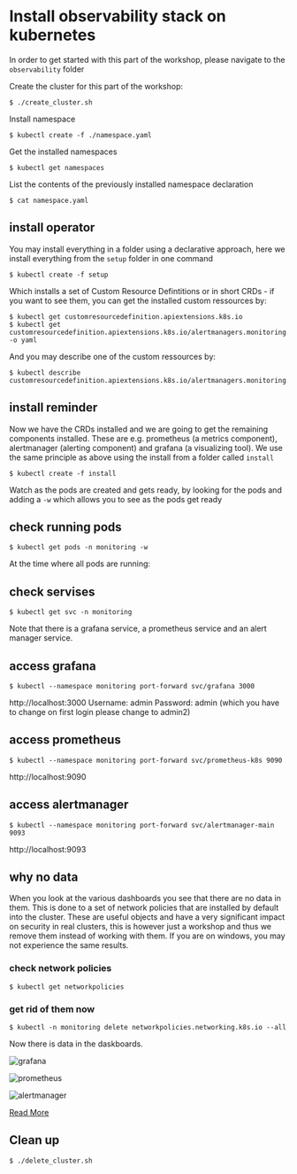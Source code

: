 # Install observability stack on kubernetes

In order to get started with this part of the workshop, please navigate to the `observability` folder

Create the cluster for this part of the workshop:

```console
$ ./create_cluster.sh
```

Install namespace
```console
$ kubectl create -f ./namespace.yaml
```
Get the installed namespaces
```console
$ kubectl get namespaces
```
List the contents of the previously installed namespace declaration
```console
$ cat namespace.yaml
```

## install operator

You may install everything in a folder using a declarative approach, here we install everything from the `setup` folder in one command
```console
$ kubectl create -f setup
```
Which installs a set of Custom Resource Defintitions or in short CRDs - if you want to see them, you can get the installed custom ressources by:
```console
$ kubectl get customresourcedefinition.apiextensions.k8s.io
$ kubectl get customresourcedefinition.apiextensions.k8s.io/alertmanagers.monitoring.coreos.com -o yaml
````

And you may describe one of the custom ressources by: 
```console
$ kubectl describe customresourcedefinition.apiextensions.k8s.io/alertmanagers.monitoring.coreos.com
```

## install reminder
Now we have the CRDs installed and we are going to get the remaining components installed. These are e.g. prometheus (a metrics component), alertmanager (alerting component) and grafana (a visualizing tool).
We use the same principle as above using the install from a folder called `install`
```console
$ kubectl create -f install
```
Watch as the pods are created and gets ready, by looking for the pods and adding a `-w` which allows you to see as the pods get ready 
## check running pods
```console
$ kubectl get pods -n monitoring -w
```

At the time where all pods are running:
## check servises
```console
$ kubectl get svc -n monitoring
```
Note that there is a grafana service, a prometheus service and an alert manager service.

## access grafana 
```console
$ kubectl --namespace monitoring port-forward svc/grafana 3000
```

http://localhost:3000
Username: admin
Password: admin (which you have to change on first login please change to admin2)


## access prometheus
```console
$ kubectl --namespace monitoring port-forward svc/prometheus-k8s 9090
```

http://localhost:9090

## access alertmanager
```console
$ kubectl --namespace monitoring port-forward svc/alertmanager-main 9093
```
http://localhost:9093

## why no data
When you look at the various dashboards you see that there are no data in them.
This is done to a set of network policies that are installed by default into the cluster.
These are useful objects and have a very significant impact on security in real clusters, 
this is however just a workshop and thus we remove them instead of working with them.
If you are on windows, you may not experience the same results.

### check network policies
```console
$ kubectl get networkpolicies
```

### get rid of them now
```console
$ kubectl -n monitoring delete networkpolicies.networking.k8s.io --all
```

Now there is data in the daskboards.

![grafana](grafana.png)

![prometheus](prometheus.png)

![alertmanager](alertmanager.png)

[Read More](https://computingforgeeks.com/setup-prometheus-and-grafana-on-kubernetes/)

## Clean up
```console
$ ./delete_cluster.sh
```
